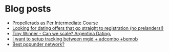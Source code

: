 # Blog posts
<!-- BLOG-POST-LIST:START -->
- [Propellerads as Per Intermediate Course](https://afflift.com/f/threads/propellerads-as-per-intermediate-course.10626/)
- [Looking for dating offers that go straight to registration &lpar;no prelanders!&rpar;](https://afflift.com/f/threads/looking-for-dating-offers-that-go-straight-to-registration-no-prelanders.10310/)
- [Tiny Winner - Can we scale? Argentina Dating.](https://afflift.com/f/threads/tiny-winner-can-we-scale-argentina-dating.10621/)
- [I want to setup tracking between mgid + adcombo +bemob](https://afflift.com/f/threads/i-want-to-setup-tracking-between-mgid-adcombo-bemob.10628/)
- [Best popunder network?](https://afflift.com/f/threads/best-popunder-network.10627/)
<!-- BLOG-POST-LIST:END -->
